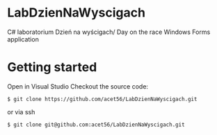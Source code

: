 # LabDzienNaWyscigach
C# laboratorium Dzień na wyścigach/ Day on the race Windows Forms application
# Getting started
Open in Visual Studio
Checkout the source code:

    $ git clone https://github.com/acet56/LabDzienNaWyscigach.git

or via ssh

    $ git clone git@github.com:acet56/LabDzienNaWyscigach.git

    

